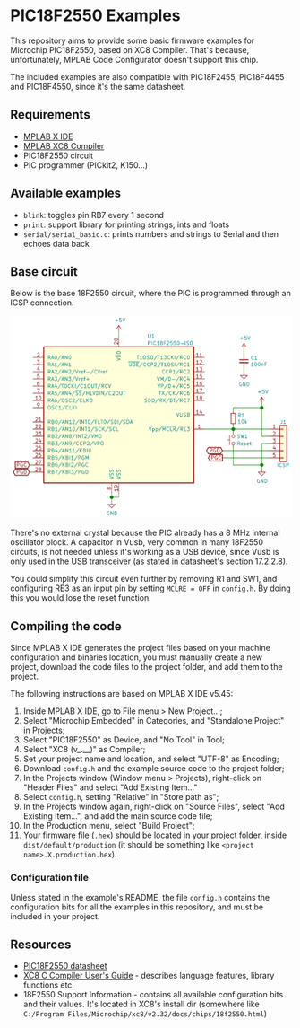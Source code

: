 # PIC18F2550 Examples

This repository aims to provide some basic firmware examples for Microchip
PIC18F2550, based on XC8 Compiler. That's because, unfortunately, MPLAB Code
Configurator doesn't support this chip.

The included examples are also compatible with PIC18F2455, PIC18F4455 and
PIC18F4550, since it's the same datasheet.

## Requirements

- [MPLAB X IDE]
- [MPLAB XC8 Compiler]
- PIC18F2550 circuit
- PIC programmer (PICkit2, K150...)

## Available examples

- `blink`: toggles pin RB7 every 1 second
- `print`: support library for printing strings, ints and floats
- `serial/serial_basic.c`: prints numbers and strings to Serial and then echoes
    data back

## Base circuit

Below is the base 18F2550 circuit, where the PIC is programmed through an ICSP
connection.

![Base PIC18F2550 circuit](docs/base_circuit.png)

There's no external crystal because the PIC already has a 8 MHz internal
oscillator block. A capacitor in Vusb, very common in many 18F2550 circuits, is
not needed unless it's working as a USB device, since Vusb is only used in the
USB transceiver (as stated in datasheet's section 17.2.2.8).

You could simplify this circuit even further by removing R1 and SW1, and
configuring RE3 as an input pin by setting `MCLRE = OFF` in `config.h`. By
doing this you would lose the reset function.

## Compiling the code

Since MPLAB X IDE generates the project files based on your machine
configuration and binaries location, you must manually create a new project,
download the code files to the project folder, and add them to the project.

The following instructions are based on MPLAB X IDE v5.45:

1. Inside MPLAB X IDE, go to File menu > New Project...;
2. Select "Microchip Embedded" in Categories, and "Standalone Project" in
    Projects;
3. Select "PIC18F2550" as Device, and "No Tool" in Tool;
4. Select "XC8 (v_.__)" as Compiler;
5. Set your project name and location, and select "UTF-8" as Encoding;
6. Download `config.h` and the example source code to the project folder;
7. In the Projects window (Window menu > Projects), right-click on "Header
    Files" and select "Add Existing Item..."
8. Select `config.h`, setting "Relative" in "Store path as";
9. In the Projects window again, right-click on "Source Files", select "Add
    Existing Item...", and add the main source code file;
10. In the Production menu, select "Build Project";
11. Your firmware file (`.hex`) should be located in your project folder,
    inside `dist/default/production` (it should be something like
    `<project name>.X.production.hex`).

### Configuration file

Unless stated in the example's README, the file `config.h` contains the
configuration bits for all the examples in this repository, and must be
included in your project.

## Resources

- [PIC18F2550 datasheet]
- [XC8 C Compiler User's Guide] - describes language features, library
    functions etc.
- 18F2550 Support Information - contains all available configuration bits and
    their values. It's located in XC8's install dir (somewhere like
    `C:/Program Files/Microchip/xc8/v2.32/docs/chips/18f2550.html`)

[MPLAB X IDE]: <https://www.microchip.com/en-us/development-tools-tools-and-software/mplab-x-ide>
[MPLAB XC8 Compiler]: <https://www.microchip.com/en-us/development-tools-tools-and-software/mplab-xc-compilers>
[PIC18F2550 datasheet]: <http://ww1.microchip.com/downloads/en/DeviceDoc/39632b.pdf>
[XC8 C Compiler User's Guide]: <http://ww1.microchip.com/downloads/en/DeviceDoc/50002053G.pdf>
